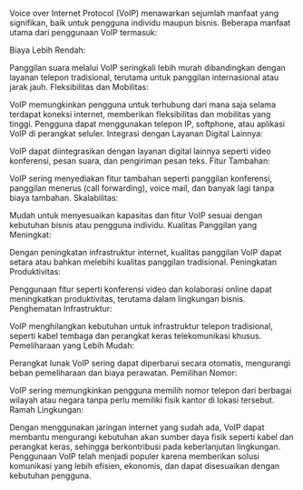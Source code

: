 Voice over Internet Protocol (VoIP) menawarkan sejumlah manfaat yang signifikan, baik untuk pengguna individu maupun bisnis. Beberapa manfaat utama dari penggunaan VoIP termasuk:

Biaya Lebih Rendah:

Panggilan suara melalui VoIP seringkali lebih murah dibandingkan dengan layanan telepon tradisional, terutama untuk panggilan internasional atau jarak jauh.
Fleksibilitas dan Mobilitas:

VoIP memungkinkan pengguna untuk terhubung dari mana saja selama terdapat koneksi internet, memberikan fleksibilitas dan mobilitas yang tinggi.
Pengguna dapat menggunakan telepon IP, softphone, atau aplikasi VoIP di perangkat seluler.
Integrasi dengan Layanan Digital Lainnya:

VoIP dapat diintegrasikan dengan layanan digital lainnya seperti video konferensi, pesan suara, dan pengiriman pesan teks.
Fitur Tambahan:

VoIP sering menyediakan fitur tambahan seperti panggilan konferensi, panggilan menerus (call forwarding), voice mail, dan banyak lagi tanpa biaya tambahan.
Skalabilitas:

Mudah untuk menyesuaikan kapasitas dan fitur VoIP sesuai dengan kebutuhan bisnis atau pengguna individu.
Kualitas Panggilan yang Meningkat:

Dengan peningkatan infrastruktur internet, kualitas panggilan VoIP dapat setara atau bahkan melebihi kualitas panggilan tradisional.
Peningkatan Produktivitas:

Penggunaan fitur seperti konferensi video dan kolaborasi online dapat meningkatkan produktivitas, terutama dalam lingkungan bisnis.
Penghematan Infrastruktur:

VoIP menghilangkan kebutuhan untuk infrastruktur telepon tradisional, seperti kabel tembaga dan perangkat keras telekomunikasi khusus.
Pemeliharaan yang Lebih Mudah:

Perangkat lunak VoIP sering dapat diperbarui secara otomatis, mengurangi beban pemeliharaan dan biaya perawatan.
Pemilihan Nomor:

VoIP sering memungkinkan pengguna memilih nomor telepon dari berbagai wilayah atau negara tanpa perlu memiliki fisik kantor di lokasi tersebut.
Ramah Lingkungan:

Dengan menggunakan jaringan internet yang sudah ada, VoIP dapat membantu mengurangi kebutuhan akan sumber daya fisik seperti kabel dan perangkat keras, sehingga berkontribusi pada keberlanjutan lingkungan.
Penggunaan VoIP telah menjadi populer karena memberikan solusi komunikasi yang lebih efisien, ekonomis, dan dapat disesuaikan dengan kebutuhan pengguna.





